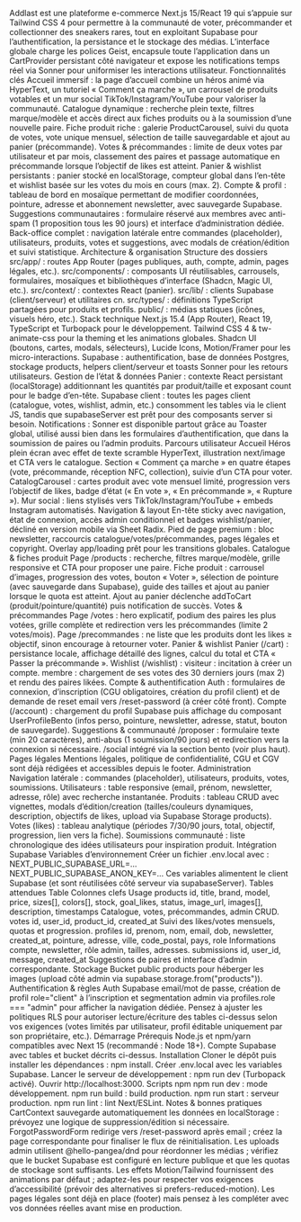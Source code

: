 Addlast est une plateforme e-commerce Next.js 15/React 19 qui s’appuie sur Tailwind CSS 4 pour permettre à la communauté de voter, précommander et collectionner des sneakers rares, tout en exploitant Supabase pour l’authentification, la persistance et le stockage des médias.
L’interface globale charge les polices Geist, encapsule toute l’application dans un CartProvider persistant côté navigateur et expose les notifications temps réel via Sonner pour uniformiser les interactions utilisateur.
Fonctionnalités clés
Accueil immersif : la page d’accueil combine un héros animé via HyperText, un tutoriel « Comment ça marche », un carrousel de produits votables et un mur social TikTok/Instagram/YouTube pour valoriser la communauté.
Catalogue dynamique : recherche plein texte, filtres marque/modèle et accès direct aux fiches produits ou à la soumission d’une nouvelle paire.
Fiche produit riche : galerie ProductCarousel, suivi du quota de votes, vote unique mensuel, sélection de taille sauvegardable et ajout au panier (précommande).
Votes & précommandes : limite de deux votes par utilisateur et par mois, classement des paires et passage automatique en précommande lorsque l’objectif de likes est atteint.
Panier & wishlist persistants : panier stocké en localStorage, compteur global dans l’en-tête et wishlist basée sur les votes du mois en cours (max. 2).
Compte & profil : tableau de bord en mosaïque permettant de modifier coordonnées, pointure, adresse et abonnement newsletter, avec sauvegarde Supabase.
Suggestions communautaires : formulaire réservé aux membres avec anti-spam (1 proposition tous les 90 jours) et interface d’administration dédiée.
Back-office complet : navigation latérale entre commandes (placeholder), utilisateurs, produits, votes et suggestions, avec modals de création/édition et suivi statistique.
Architecture & organisation
Structure des dossiers
src/app/ : routes App Router (pages publiques, auth, compte, admin, pages légales, etc.).
src/components/ : composants UI réutilisables, carrousels, formulaires, mosaïques et bibliothèques d’interface (Shadcn, Magic UI, etc.).
src/context/ : contextes React (panier).
src/lib/ : clients Supabase (client/serveur) et utilitaires cn.
src/types/ : définitions TypeScript partagées pour produits et profils.
public/ : médias statiques (icônes, visuels héro, etc.).
Stack technique
Next.js 15.4 (App Router), React 19, TypeScript et Turbopack pour le développement.
Tailwind CSS 4 & tw-animate-css pour la theming et les animations globales.
Shadcn UI (boutons, cartes, modals, sélecteurs), Lucide Icons, Motion/Framer pour les micro-interactions.
Supabase : authentification, base de données Postgres, stockage products, helpers client/serveur et toasts Sonner pour les retours utilisateurs.
Gestion de l’état & données
Panier : contexte React persistant (localStorage) additionnant les quantités par produit/taille et exposant count pour le badge d’en-tête.
Supabase client : toutes les pages client (catalogue, votes, wishlist, admin, etc.) consomment les tables via le client JS, tandis que supabaseServer est prêt pour des composants server si besoin.
Notifications : Sonner est disponible partout grâce au Toaster global, utilisé aussi bien dans les formulaires d’authentification, que dans la soumission de paires ou l’admin produits.
Parcours utilisateur
Accueil
Héros plein écran avec effet de texte scramble HyperText, illustration next/image et CTA vers le catalogue.
Section « Comment ça marche » en quatre étapes (vote, précommande, réception NFC, collection), suivie d’un CTA pour voter.
CatalogCarousel : cartes produit avec vote mensuel limité, progression vers l’objectif de likes, badge d’état (« En vote », « En précommande », « Rupture »).
Mur social : liens stylisés vers TikTok/Instagram/YouTube + embeds Instagram automatisés.
Navigation & layout
En-tête sticky avec navigation, état de connexion, accès admin conditionnel et badges wishlist/panier, décliné en version mobile via Sheet Radix.
Pied de page premium : bloc newsletter, raccourcis catalogue/votes/précommandes, pages légales et copyright.
Overlay app/loading prêt pour les transitions globales.
Catalogue & fiches produit
Page /products : recherche, filtres marque/modèle, grille responsive et CTA pour proposer une paire.
Fiche produit : carrousel d’images, progression des votes, bouton « Voter », sélection de pointure (avec sauvegarde dans Supabase), guide des tailles et ajout au panier lorsque le quota est atteint.
Ajout au panier déclenche addToCart (produit/pointure/quantité) puis notification de succès.
Votes & précommandes
Page /votes : hero explicatif, podium des paires les plus votées, grille complète et redirection vers les précommandes (limite 2 votes/mois).
Page /precommandes : ne liste que les produits dont les likes ≥ objectif, sinon encourage à retourner voter.
Panier & wishlist
Panier (/cart) : persistance locale, affichage détaillé des lignes, calcul du total et CTA « Passer la précommande ».
Wishlist (/wishlist) :
visiteur : incitation à créer un compte.
membre : chargement de ses votes des 30 derniers jours (max 2) et rendu des paires likées.
Compte & authentification
Auth : formulaires de connexion, d’inscription (CGU obligatoires, création du profil client) et de demande de reset email vers /reset-password (à créer côté front).
Compte (/account) : chargement du profil Supabase puis affichage du composant UserProfileBento (infos perso, pointure, newsletter, adresse, statut, bouton de sauvegarde).
Suggestions & communauté
/proposer : formulaire texte (min 20 caractères), anti-abus (1 soumission/90 jours) et redirection vers la connexion si nécessaire.
/social intégré via la section bento (voir plus haut).
Pages légales
Mentions légales, politique de confidentialité, CGU et CGV sont déjà rédigées et accessibles depuis le footer.
Administration
Navigation latérale : commandes (placeholder), utilisateurs, produits, votes, soumissions.
Utilisateurs : table responsive (email, prénom, newsletter, adresse, rôle) avec recherche instantanée.
Produits : tableau CRUD avec vignettes, modals d’édition/creation (tailles/couleurs dynamiques, description, objectifs de likes, upload via Supabase Storage products).
Votes (likes) : tableau analytique (périodes 7/30/90 jours, total, objectif, progression, lien vers la fiche).
Soumissions communauté : liste chronologique des idées utilisateurs pour inspiration produit.
Intégration Supabase
Variables d’environnement
Créer un fichier .env.local avec :
NEXT_PUBLIC_SUPABASE_URL=...
NEXT_PUBLIC_SUPABASE_ANON_KEY=...
Ces variables alimentent le client Supabase (et sont réutilisées côté serveur via supabaseServer).
Tables attendues
Table	Colonnes clefs	Usage
products	id, title, brand, model, price, sizes[], colors[], stock, goal_likes, status, image_url, images[], description, timestamps	Catalogue, votes, précommandes, admin CRUD.
votes	id, user_id, product_id, created_at	Suivi des likes/votes mensuels, quotas et progression.
profiles	id, prenom, nom, email, dob, newsletter, created_at, pointure, adresse, ville, code_postal, pays, role	Informations compte, newsletter, rôle admin, tailles, adresses.
submissions	id, user_id, message, created_at	Suggestions de paires et interface d’admin correspondante.
Stockage
Bucket public products pour héberger les images (upload côté admin via supabase.storage.from("products")).
Authentification & règles
Auth Supabase email/mot de passe, création de profil role="client" à l’inscription et segmentation admin via profiles.role === "admin" pour afficher la navigation dédiée.
Pensez à ajuster les politiques RLS pour autoriser lecture/écriture des tables ci-dessus selon vos exigences (votes limités par utilisateur, profil éditable uniquement par son propriétaire, etc.).
Démarrage
Prérequis
Node.js et npm/yarn compatibles avec Next 15 (recommandé : Node 18+).
Compte Supabase avec tables et bucket décrits ci-dessus.
Installation
Cloner le dépôt puis installer les dépendances : npm install.
Créer .env.local avec les variables Supabase.
Lancer le serveur de développement : npm run dev (Turbopack activé).
Ouvrir http://localhost:3000.
Scripts npm
npm run dev : mode développement.
npm run build : build production.
npm run start : serveur production.
npm run lint : lint Next/ESLint.
Notes & bonnes pratiques
CartContext sauvegarde automatiquement les données en localStorage : prévoyez une logique de suppression/édition si nécessaire.
ForgotPasswordForm redirige vers /reset-password après email ; créez la page correspondante pour finaliser le flux de réinitialisation.
Les uploads admin utilisent @hello-pangea/dnd pour réordonner les médias ; vérifiez que le bucket Supabase est configuré en lecture publique et que les quotas de stockage sont suffisants.
Les effets Motion/Tailwind fournissent des animations par défaut ; adaptez-les pour respecter vos exigences d’accessibilité (prévoir des alternatives si prefers-reduced-motion).
Les pages légales sont déjà en place (footer) mais pensez à les compléter avec vos données réelles avant mise en production.